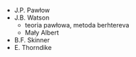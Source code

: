 - J.P. Pawłow
- J.B. Watson
	- teoria pawłowa, metoda berhtereva
	- Mały Albert
- B.F. Skinner
- E. Thorndike